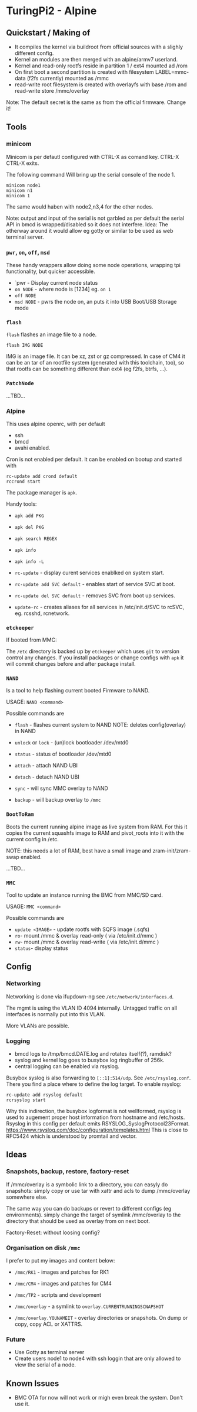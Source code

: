 # TuringPi2 - Alpine

## Quickstart / Making of

 * It compiles the kernel via buildroot from official sources with a slighly different config.
 * Kernel an modules are then merged with an alpine/armv7 userland.
 * Kernel and read-only rootfs reside in partition 1 / ext4 mounted ad /rom
 * On first boot a second partition is created with filesystem LABEL=mmc-data (f2fs currently) mounted as /mmc
 * read-write root filesystem is created with overlayfs with base /rom and read-write store /mmc/overlay

 Note: The default secret is the same as from the official firmware. Change it!

## Tools

### minicom
Minicom is per defautl configured with CTRL-X as comand key. CTRL-X CTRL-X exits.

The following command Will bring up the serial console of the node 1.
```
minicom node1
minicom n1
minicom 1
```
The same would haben with node2,n3,4 for the other nodes.

Note: output and input of the serial is not garbled as per default the serial API in bmcd is wrapped/disabled so it does not interfere.
Idea: The otherway around it would allow eg gotty or similar to be used as web terminal server.

### `pwr`, `on`, `off`, `msd`

These handy wrappers allow doing some node operations, wrapping tpi functionality, but quicker accessible.

 * `pwr - Display current node status
 * `on NODE` - where node is [1234] eg. `on 1`
 * `off NODE`
 * `msd NODE` - pwrs the node on, an puts it into USB Boot/USB Storage mode

### `flash`
`flash` flashes an image file to a node.
```
flash IMG NODE
```
IMG is an image file. It can be xz, zst or gz compressed.
In case of CM4 it can be an tar of an rootfile system (generated with this toolchain, too),
so that rootfs can be something different than ext4 (eg f2fs, btrfs, ...).

### `PatchNode`

...TBD...

### Alpine

This uses alpine openrc, with per default
 * ssh
 * bmcd
 * avahi
enabled.

Cron is not enabled per default.
It can be enabled on bootup and started with
```
rc-update add crond default
rccrond start
```

The package manager is `apk`.

Handy tools:

 * `apk add PKG`
 * `apk del PKG`
 * `apk search REGEX`
 * `apk info`
 * `apk info -L`

 * `rc-update` - display curent services enablked on system start.
 * `rc-update add SVC default` - enables start of service SVC at boot.
 * `rc-update del SVC default` - removes SVC from boot up services.

 * `update-rc` - creates aliases for all services in /etc/init.d/SVC to rcSVC, eg. rcsshd, rcnetwork.

### `etckeeper`

If booted from MMC:

The `/etc` directory is backed up by `etckeeper` which uses `git` to version control any changes.
If you install packages or change configs with `apk` it will commit changes before and after package install.

### `NAND`

Is a tool to help flashing current booted Firmware to NAND.

USAGE: `NAND <command>`

Possible commands are

 * `flash` - flashes current system to NAND NOTE: deletes config(overlay) in NAND

 * `unlock` or `lock` - (un)lock bootloader /dev/mtd0
 * `status` - status of bootloader /dev/mtd0
 * `attach` - attach NAND UBI
 * `detach` - detach NAND UBI

 * `sync` - will sync MMC overlay to NAND
 * `backup` - will backup overlay to `/mmc`

### `BootToRam`

Boots the current running alpine image as live system from RAM.
For this it copies the current squashfs image to RAM and pivot_roots into it with the current config in /etc.

NOTE: this needs a lot of RAM, best have a small image and zram-init/zram-swap enabled.

...TBD...

### `MMC`

Tool to update an instance running the BMC from MMC/SD card.

USAGE: `MMC <command>`

Possible commands are

 * `update <IMAGE>` - update rootfs with SQFS image (.sqfs)
 * `ro`- mount /mmc & overlay read-only ( via /etc/init.d/mmc )
 * `rw`- mount /mmc & overlay read-write ( via /etc/init.d/mmc )
 * `status`- display status

## Config

### Networking

Networking is done via ifupdown-ng see `/etc/network/interfaces.d`.

The mgmt is using the VLAN ID 4094 internally. Untagged traffic on all interfaces is normally put into this VLAN.

More VLANs are possible.

### Logging

 * bmcd logs to /tmp/bmcd.DATE.log and rotates itself(?), ramdisk?
 * syslog and kernel log goes to busybox log ringbuffer of 256k.
 * central logging can be enabled via rsyslog.

Busybox syslog is also forwarding to `[::1]:514/udp`.
See `/etc/rsyslog.conf`. There you find a place where to define the log target.
To enable rsyslog:
```
rc-update add rsyslog default
rcrsyslog start
```
Why this indirection, the busybox logformat is not wellformed, rsyslog is used to augement proper host
information from hostname and /etc/hosts.
Rsyslog in this config per default emits RSYSLOG_SyslogProtocol23Format.
https://www.rsyslog.com/doc/configuration/templates.html
This is close to RFC5424 which is understood by promtail and vector.



## Ideas

### Snapshots, backup, restore, factory-reset

If /mmc/overlay is a symbolic link to a directory, you can easyly do snapshots:
simply copy or use tar with xattr and acls to dump /mmc/overlay somewhere else.

The same way you can do backups or revert to different configs (eg environments).
simply change the target of symlink /mmc/overlay to the directory that should be used
as overlay from on next boot.

Factory-Reset: without loosing config?

### Organisation on disk `/mmc`

I prefer to put my images and content below:
 * `/mmc/RK1` - images and patches for RK1
 * `/mmc/CM4` - images and patches for CM4
 * `/mmc/TP2` - scripts and development

 * `/mmc/overlay` - a symlink to `overlay.CURRENTRUNNINGSCNAPSHOT`
 * `/mmc/overlay.YOUNAMEIT` - overlay directories or snapshots. On dump or copy, copy ACL or XATTRS.

### Future
 * Use Gotty as terminal server
 * Create users node1 to node4 with ssh loggin that are only allowed to view the serial of a node.

## Known Issues

 * BMC OTA for now will not work or migh even break the system. Don't use it.
